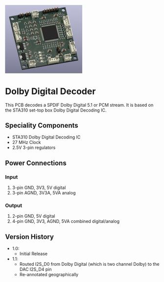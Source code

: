 <img src="screenshot.png" width="50%">

# Dolby Digital Decoder

This PCB decodes a SPDIF Dolby Digital 5.1 or PCM stream.  It is based on the STA310 set-top box Dolby Digital Decoding IC.

## Speciality Components

* STA310 Dolby Digital Decoding IC
* 27 MHz Clock
* 2.5V 3-pin regulators

## Power Connections

### Input 

1. 3-pin GND, 3V3, 5V digital
2. 3-pin AGND, 3V3A, 5VA analog

### Output

1. 2-pin GND, 5V digital
2. 4-pin GND, 3V3, AGND, 5VA combined digital/analog

## Version History

- 1.0: 
    * Initial Release
- 1.1: 
    * Routed I2S_D0 from Dolby Digital (which is two channel Dolby) to the DAC I2S_D4 pin
    * Re-annotated geographically 


